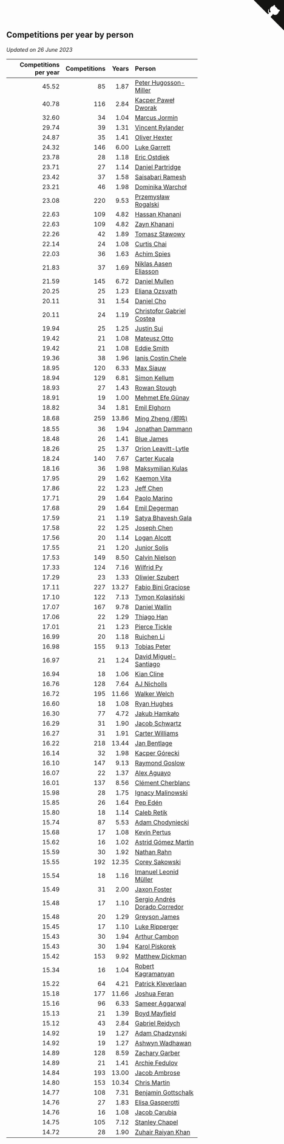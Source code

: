## Competitions per year by person

*Updated on 26 June 2023*

| Competitions per year | Competitions | Years | Person |
| ---: | ---: | ---: | :--- |
| 45.52 | 85 | 1.87 | [Peter Hugosson-Miller](https://www.worldcubeassociation.org/persons/2021HUGO01) |
| 40.78 | 116 | 2.84 | [Kacper Paweł Dworak](https://www.worldcubeassociation.org/persons/2020DWOR01) |
| 32.60 | 34 | 1.04 | [Marcus Jormin](https://www.worldcubeassociation.org/persons/2022JORM01) |
| 29.74 | 39 | 1.31 | [Vincent Rylander](https://www.worldcubeassociation.org/persons/2022RYLA01) |
| 24.87 | 35 | 1.41 | [Oliver Hexter](https://www.worldcubeassociation.org/persons/2022HEXT01) |
| 24.32 | 146 | 6.00 | [Luke Garrett](https://www.worldcubeassociation.org/persons/2017GARR05) |
| 23.78 | 28 | 1.18 | [Eric Ostdiek](https://www.worldcubeassociation.org/persons/2022OSTD01) |
| 23.71 | 27 | 1.14 | [Daniel Partridge](https://www.worldcubeassociation.org/persons/2022PART02) |
| 23.42 | 37 | 1.58 | [Saisabari Ramesh](https://www.worldcubeassociation.org/persons/2021RAME01) |
| 23.21 | 46 | 1.98 | [Dominika Warchoł](https://www.worldcubeassociation.org/persons/2021WARC01) |
| 23.08 | 220 | 9.53 | [Przemysław Rogalski](https://www.worldcubeassociation.org/persons/2013ROGA02) |
| 22.63 | 109 | 4.82 | [Hassan Khanani](https://www.worldcubeassociation.org/persons/2018KHAN26) |
| 22.63 | 109 | 4.82 | [Zayn Khanani](https://www.worldcubeassociation.org/persons/2018KHAN28) |
| 22.26 | 42 | 1.89 | [Tomasz Stawowy](https://www.worldcubeassociation.org/persons/2021STAW01) |
| 22.14 | 24 | 1.08 | [Curtis Chai](https://www.worldcubeassociation.org/persons/2022CHAI02) |
| 22.03 | 36 | 1.63 | [Achim Spies](https://www.worldcubeassociation.org/persons/2021SPIE01) |
| 21.83 | 37 | 1.69 | [Niklas Aasen Eliasson](https://www.worldcubeassociation.org/persons/2021ELIA01) |
| 21.59 | 145 | 6.72 | [Daniel Mullen](https://www.worldcubeassociation.org/persons/2016MULL04) |
| 20.25 | 25 | 1.23 | [Eliana Ozsvath](https://www.worldcubeassociation.org/persons/2022OZSV01) |
| 20.11 | 31 | 1.54 | [Daniel Cho](https://www.worldcubeassociation.org/persons/2021CHOD01) |
| 20.11 | 24 | 1.19 | [Christofor Gabriel Costea](https://www.worldcubeassociation.org/persons/2022COST03) |
| 19.94 | 25 | 1.25 | [Justin Sui](https://www.worldcubeassociation.org/persons/2022SUIJ01) |
| 19.42 | 21 | 1.08 | [Mateusz Otto](https://www.worldcubeassociation.org/persons/2022OTTO01) |
| 19.42 | 21 | 1.08 | [Eddie Smith](https://www.worldcubeassociation.org/persons/2022SMIT20) |
| 19.36 | 38 | 1.96 | [Ianis Costin Chele](https://www.worldcubeassociation.org/persons/2021CHEL01) |
| 18.95 | 120 | 6.33 | [Max Siauw](https://www.worldcubeassociation.org/persons/2017SIAU02) |
| 18.94 | 129 | 6.81 | [Simon Kellum](https://www.worldcubeassociation.org/persons/2016KELL12) |
| 18.93 | 27 | 1.43 | [Rowan Stough](https://www.worldcubeassociation.org/persons/2022STOU01) |
| 18.91 | 19 | 1.00 | [Mehmet Efe Günay](https://www.worldcubeassociation.org/persons/2022GUNA05) |
| 18.82 | 34 | 1.81 | [Emil Elghorn](https://www.worldcubeassociation.org/persons/2021ELGH01) |
| 18.68 | 259 | 13.86 | [Ming Zheng (郑鸣)](https://www.worldcubeassociation.org/persons/2009ZHEN11) |
| 18.55 | 36 | 1.94 | [Jonathan Dammann](https://www.worldcubeassociation.org/persons/2021DAMM01) |
| 18.48 | 26 | 1.41 | [Blue James](https://www.worldcubeassociation.org/persons/2022JAME01) |
| 18.26 | 25 | 1.37 | [Orion Leavitt-Lytle](https://www.worldcubeassociation.org/persons/2022LEAV01) |
| 18.24 | 140 | 7.67 | [Carter Kucala](https://www.worldcubeassociation.org/persons/2015KUCA01) |
| 18.16 | 36 | 1.98 | [Maksymilian Kulas](https://www.worldcubeassociation.org/persons/2021KULA02) |
| 17.95 | 29 | 1.62 | [Kaemon Vita](https://www.worldcubeassociation.org/persons/2021VITA01) |
| 17.86 | 22 | 1.23 | [Jeff Chen](https://www.worldcubeassociation.org/persons/2022CHEN19) |
| 17.71 | 29 | 1.64 | [Paolo Marino](https://www.worldcubeassociation.org/persons/2021MARI04) |
| 17.68 | 29 | 1.64 | [Emil Degerman](https://www.worldcubeassociation.org/persons/2021DEGE01) |
| 17.59 | 21 | 1.19 | [Satya Bhavesh Gala](https://www.worldcubeassociation.org/persons/2022GALA03) |
| 17.58 | 22 | 1.25 | [Joseph Chen](https://www.worldcubeassociation.org/persons/2022CHEN16) |
| 17.56 | 20 | 1.14 | [Logan Alcott](https://www.worldcubeassociation.org/persons/2022ALCO02) |
| 17.55 | 21 | 1.20 | [Junior Solis](https://www.worldcubeassociation.org/persons/2022SOLI03) |
| 17.53 | 149 | 8.50 | [Calvin Nielson](https://www.worldcubeassociation.org/persons/2014NIEL03) |
| 17.33 | 124 | 7.16 | [Wilfrid Py](https://www.worldcubeassociation.org/persons/2016PYWI01) |
| 17.29 | 23 | 1.33 | [Oliwier Szubert](https://www.worldcubeassociation.org/persons/2022SZUB01) |
| 17.11 | 227 | 13.27 | [Fabio Bini Graciose](https://www.worldcubeassociation.org/persons/2010GRAC02) |
| 17.10 | 122 | 7.13 | [Tymon Kolasiński](https://www.worldcubeassociation.org/persons/2016KOLA02) |
| 17.07 | 167 | 9.78 | [Daniel Wallin](https://www.worldcubeassociation.org/persons/2013WALL03) |
| 17.06 | 22 | 1.29 | [Thiago Han](https://www.worldcubeassociation.org/persons/2022HANT01) |
| 17.01 | 21 | 1.23 | [Pierce Tickle](https://www.worldcubeassociation.org/persons/2022TICK01) |
| 16.99 | 20 | 1.18 | [Ruichen Li](https://www.worldcubeassociation.org/persons/2022LIRU02) |
| 16.98 | 155 | 9.13 | [Tobias Peter](https://www.worldcubeassociation.org/persons/2014PETE03) |
| 16.97 | 21 | 1.24 | [David Miguel-Santiago](https://www.worldcubeassociation.org/persons/2022MIGU02) |
| 16.94 | 18 | 1.06 | [Kian Cline](https://www.worldcubeassociation.org/persons/2022CLIN01) |
| 16.76 | 128 | 7.64 | [AJ Nicholls](https://www.worldcubeassociation.org/persons/2015NICH04) |
| 16.72 | 195 | 11.66 | [Walker Welch](https://www.worldcubeassociation.org/persons/2011WELC01) |
| 16.60 | 18 | 1.08 | [Ryan Hughes](https://www.worldcubeassociation.org/persons/2022HUGH04) |
| 16.30 | 77 | 4.72 | [Jakub Hamkało](https://www.worldcubeassociation.org/persons/2018HAMK01) |
| 16.29 | 31 | 1.90 | [Jacob Schwartz](https://www.worldcubeassociation.org/persons/2021SCHW01) |
| 16.27 | 31 | 1.91 | [Carter Williams](https://www.worldcubeassociation.org/persons/2021WILL06) |
| 16.22 | 218 | 13.44 | [Jan Bentlage](https://www.worldcubeassociation.org/persons/2010BENT01) |
| 16.14 | 32 | 1.98 | [Kacper Górecki](https://www.worldcubeassociation.org/persons/2021GORE01) |
| 16.10 | 147 | 9.13 | [Raymond Goslow](https://www.worldcubeassociation.org/persons/2014GOSL01) |
| 16.07 | 22 | 1.37 | [Alex Aguayo](https://www.worldcubeassociation.org/persons/2022AGUA01) |
| 16.01 | 137 | 8.56 | [Clément Cherblanc](https://www.worldcubeassociation.org/persons/2014CHER05) |
| 15.98 | 28 | 1.75 | [Ignacy Malinowski](https://www.worldcubeassociation.org/persons/2021MALI02) |
| 15.85 | 26 | 1.64 | [Pep Edén](https://www.worldcubeassociation.org/persons/2021EDEN01) |
| 15.80 | 18 | 1.14 | [Caleb Retik](https://www.worldcubeassociation.org/persons/2022RETI01) |
| 15.74 | 87 | 5.53 | [Adam Chodyniecki](https://www.worldcubeassociation.org/persons/2017CHOD02) |
| 15.68 | 17 | 1.08 | [Kevin Pertus](https://www.worldcubeassociation.org/persons/2022PERT01) |
| 15.62 | 16 | 1.02 | [Astrid Gómez Martin](https://www.worldcubeassociation.org/persons/2022MART26) |
| 15.59 | 30 | 1.92 | [Nathan Rahn](https://www.worldcubeassociation.org/persons/2021RAHN01) |
| 15.55 | 192 | 12.35 | [Corey Sakowski](https://www.worldcubeassociation.org/persons/2011SAKO01) |
| 15.54 | 18 | 1.16 | [Imanuel Leonid Müller](https://www.worldcubeassociation.org/persons/2022MULL02) |
| 15.49 | 31 | 2.00 | [Jaxon Foster](https://www.worldcubeassociation.org/persons/2021FOST01) |
| 15.48 | 17 | 1.10 | [Sergio Andrés Dorado Corredor](https://www.worldcubeassociation.org/persons/2022CORR05) |
| 15.48 | 20 | 1.29 | [Greyson James](https://www.worldcubeassociation.org/persons/2022JAME02) |
| 15.45 | 17 | 1.10 | [Luke Ripperger](https://www.worldcubeassociation.org/persons/2022RIPP01) |
| 15.43 | 30 | 1.94 | [Arthur Cambon](https://www.worldcubeassociation.org/persons/2021CAMB01) |
| 15.43 | 30 | 1.94 | [Karol Piskorek](https://www.worldcubeassociation.org/persons/2021PISK01) |
| 15.42 | 153 | 9.92 | [Matthew Dickman](https://www.worldcubeassociation.org/persons/2013DICK01) |
| 15.34 | 16 | 1.04 | [Robert Kagramanyan](https://www.worldcubeassociation.org/persons/2022KAGR01) |
| 15.22 | 64 | 4.21 | [Patrick Kleverlaan](https://www.worldcubeassociation.org/persons/2019KLEV01) |
| 15.18 | 177 | 11.66 | [Joshua Feran](https://www.worldcubeassociation.org/persons/2011FERA01) |
| 15.16 | 96 | 6.33 | [Sameer Aggarwal](https://www.worldcubeassociation.org/persons/2017AGGA01) |
| 15.13 | 21 | 1.39 | [Boyd Mayfield](https://www.worldcubeassociation.org/persons/2022MAYF01) |
| 15.12 | 43 | 2.84 | [Gabriel Rejdych](https://www.worldcubeassociation.org/persons/2020REJD01) |
| 14.92 | 19 | 1.27 | [Adam Chadzynski](https://www.worldcubeassociation.org/persons/2022CHAD02) |
| 14.92 | 19 | 1.27 | [Ashwyn Wadhawan](https://www.worldcubeassociation.org/persons/2022WADH02) |
| 14.89 | 128 | 8.59 | [Zachary Garber](https://www.worldcubeassociation.org/persons/2014GARB01) |
| 14.89 | 21 | 1.41 | [Archie Fedulov](https://www.worldcubeassociation.org/persons/2022FEDU01) |
| 14.84 | 193 | 13.00 | [Jacob Ambrose](https://www.worldcubeassociation.org/persons/2010AMBR01) |
| 14.80 | 153 | 10.34 | [Chris Martin](https://www.worldcubeassociation.org/persons/2013MART03) |
| 14.77 | 108 | 7.31 | [Benjamin Gottschalk](https://www.worldcubeassociation.org/persons/2016GOTT01) |
| 14.76 | 27 | 1.83 | [Elisa Gasperotti](https://www.worldcubeassociation.org/persons/2021GASP01) |
| 14.76 | 16 | 1.08 | [Jacob Carubia](https://www.worldcubeassociation.org/persons/2022CARU02) |
| 14.75 | 105 | 7.12 | [Stanley Chapel](https://www.worldcubeassociation.org/persons/2016CHAP04) |
| 14.72 | 28 | 1.90 | [Zuhair Raiyan Khan](https://www.worldcubeassociation.org/persons/2021KHAN05) |


<a href="https://github.com/jonatanklosko/wca_statistics" class="github-corner" aria-label="View source on Github"><svg width="80" height="80" viewBox="0 0 250 250" style="fill:#151513; color:#fff; position: absolute; top: 0; border: 0; right: 0;" aria-hidden="true"><path d="M0,0 L115,115 L130,115 L142,142 L250,250 L250,0 Z"></path><path d="M128.3,109.0 C113.8,99.7 119.0,89.6 119.0,89.6 C122.0,82.7 120.5,78.6 120.5,78.6 C119.2,72.0 123.4,76.3 123.4,76.3 C127.3,80.9 125.5,87.3 125.5,87.3 C122.9,97.6 130.6,101.9 134.4,103.2" fill="currentColor" style="transform-origin: 130px 106px;" class="octo-arm"></path><path d="M115.0,115.0 C114.9,115.1 118.7,116.5 119.8,115.4 L133.7,101.6 C136.9,99.2 139.9,98.4 142.2,98.6 C133.8,88.0 127.5,74.4 143.8,58.0 C148.5,53.4 154.0,51.2 159.7,51.0 C160.3,49.4 163.2,43.6 171.4,40.1 C171.4,40.1 176.1,42.5 178.8,56.2 C183.1,58.6 187.2,61.8 190.9,65.4 C194.5,69.0 197.7,73.2 200.1,77.6 C213.8,80.2 216.3,84.9 216.3,84.9 C212.7,93.1 206.9,96.0 205.4,96.6 C205.1,102.4 203.0,107.8 198.3,112.5 C181.9,128.9 168.3,122.5 157.7,114.1 C157.9,116.9 156.7,120.9 152.7,124.9 L141.0,136.5 C139.8,137.7 141.6,141.9 141.8,141.8 Z" fill="currentColor" class="octo-body"></path></svg></a><style>.github-corner:hover .octo-arm{animation:octocat-wave 560ms ease-in-out}@keyframes octocat-wave{0%,100%{transform:rotate(0)}20%,60%{transform:rotate(-25deg)}40%,80%{transform:rotate(10deg)}}@media (max-width:500px){.github-corner:hover .octo-arm{animation:none}.github-corner .octo-arm{animation:octocat-wave 560ms ease-in-out}}</style>
